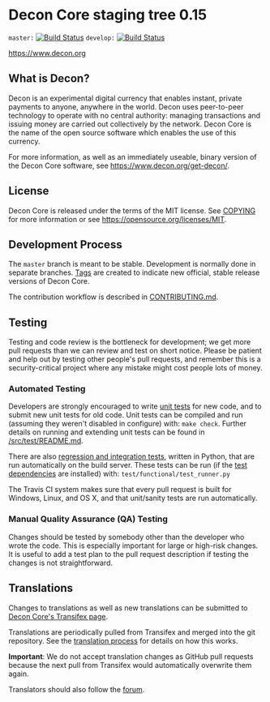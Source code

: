 Decon Core staging tree 0.15
===========================

`master:` [![Build Status](https://travis-ci.org/deconpay/decon.svg?branch=master)](https://travis-ci.org/deconpay/decon) `develop:` [![Build Status](https://travis-ci.org/deconpay/decon.svg?branch=develop)](https://travis-ci.org/deconpay/decon/branches)

https://www.decon.org


What is Decon?
-------------

Decon is an experimental digital currency that enables instant, private
payments to anyone, anywhere in the world. Decon uses peer-to-peer technology
to operate with no central authority: managing transactions and issuing money
are carried out collectively by the network. Decon Core is the name of the open
source software which enables the use of this currency.

For more information, as well as an immediately useable, binary version of
the Decon Core software, see https://www.decon.org/get-decon/.


License
-------

Decon Core is released under the terms of the MIT license. See [COPYING](COPYING) for more
information or see https://opensource.org/licenses/MIT.

Development Process
-------------------

The `master` branch is meant to be stable. Development is normally done in separate branches.
[Tags](https://github.com/deconpay/decon/tags) are created to indicate new official,
stable release versions of Decon Core.

The contribution workflow is described in [CONTRIBUTING.md](CONTRIBUTING.md).

Testing
-------

Testing and code review is the bottleneck for development; we get more pull
requests than we can review and test on short notice. Please be patient and help out by testing
other people's pull requests, and remember this is a security-critical project where any mistake might cost people
lots of money.

### Automated Testing

Developers are strongly encouraged to write [unit tests](src/test/README.md) for new code, and to
submit new unit tests for old code. Unit tests can be compiled and run
(assuming they weren't disabled in configure) with: `make check`. Further details on running
and extending unit tests can be found in [/src/test/README.md](/src/test/README.md).

There are also [regression and integration tests](/test), written
in Python, that are run automatically on the build server.
These tests can be run (if the [test dependencies](/test) are installed) with: `test/functional/test_runner.py`

The Travis CI system makes sure that every pull request is built for Windows, Linux, and OS X, and that unit/sanity tests are run automatically.

### Manual Quality Assurance (QA) Testing

Changes should be tested by somebody other than the developer who wrote the
code. This is especially important for large or high-risk changes. It is useful
to add a test plan to the pull request description if testing the changes is
not straightforward.

Translations
------------

Changes to translations as well as new translations can be submitted to
[Decon Core's Transifex page](https://www.transifex.com/projects/p/decon/).

Translations are periodically pulled from Transifex and merged into the git repository. See the
[translation process](doc/translation_process.md) for details on how this works.

**Important**: We do not accept translation changes as GitHub pull requests because the next
pull from Transifex would automatically overwrite them again.

Translators should also follow the [forum](https://www.decon.org/forum/topic/decon-worldwide-collaboration.88/).
